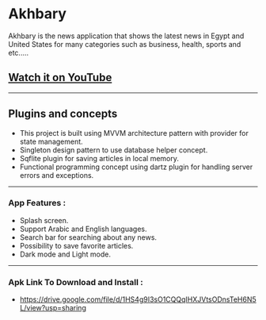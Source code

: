 # Akhbary

Akhbary is the news application that shows the latest news in Egypt and United States for many
categories such as business, health, sports and etc.....

## [Watch it on YouTube](https://www.youtube.com/watch?v=4i8RgFNDDRs)

-----------------------------------------------------------------------------

## Plugins and concepts

- This project is built using MVVM architecture pattern with provider for state management.
- Singleton design pattern to use database helper concept.
- Sqflite plugin for saving articles in local memory.
- Functional programming concept using dartz plugin for handling server errors and exceptions.

-----------------------------------------------------------------------------

### App Features :

- Splash screen.
- Support Arabic and English languages.
- Search bar for searching about any news.
- Possibility to save favorite articles.
- Dark mode and Light mode.

-----------------------------------------------------------------------------

### Apk Link To Download and Install :

- https://drive.google.com/file/d/1HS4g9I3sO1CQQqIHXJVtsODnsTeH6N5L/view?usp=sharing